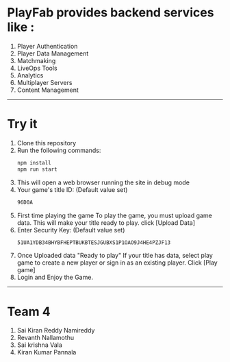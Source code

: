 # PlayFab provides backend services like :

1. Player Authentication
2. Player Data Management
3. Matchmaking
4. LiveOps Tools
5. Analytics
6. Multiplayer Servers
7. Content Management

------------------------------------------------------------------------------------------------------------------------------------------------------------

# Try it

1. Clone this repository
2. Run the following commands:
    ```bash
    npm install
    npm run start
    ```
3. This will open a web browser running the site in debug mode
4. Your game's title ID: (Default value set)
    ```bash
    96D0A
    ```
5. First time playing the game
To play the game, you must upload game data. This will make your title ready to play.
click [Upload Data]
6. Enter Security Key:  (Default value set)
    ```bash
    51UA1YDB34BHYBFHEPTBUKBTESJGUBXS1P1OAO9J4HE4PZJF13
    ```
7. Once Uploaded data "Ready to play"
If your title has data, select play game to create a new player or sign in as an existing player.
Click [Play game]
8. Login and Enjoy the Game.

------------------------------------------------------------------------------------------------------------------------------------------------------------
# Team 4

1. Sai Kiran Reddy Namireddy
2. Revanth Nallamothu
3. Sai krishna Vala
4. Kiran Kumar Pannala

